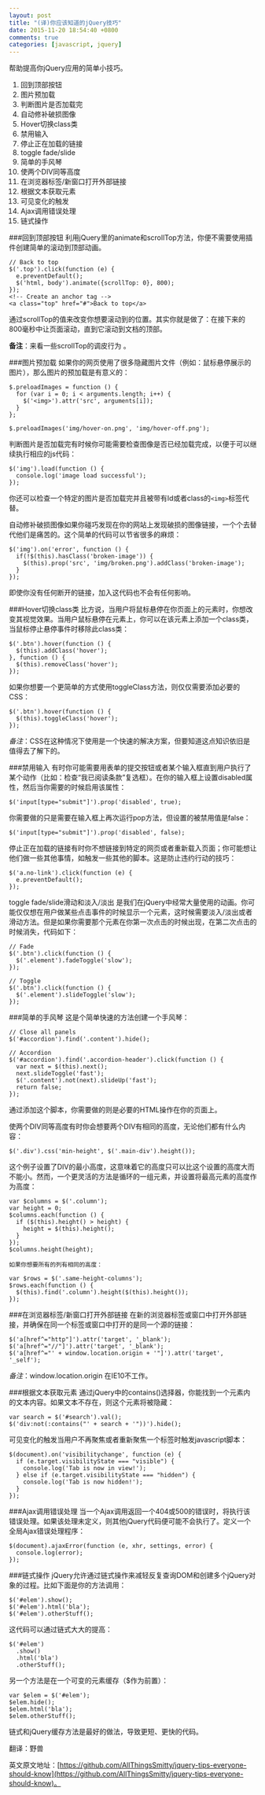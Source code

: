 ```yaml
---
layout: post
title: "(译)你应该知道的jQuery技巧"
date: 2015-11-20 18:54:40 +0800
comments: true
categories: [javascript, jquery]
---
```


帮助提高你jQuery应用的简单小技巧。

1. 	回到顶部按钮
2.	图片预加载
3.	判断图片是否加载完
4.	自动修补破损图像
5.	Hover切换class类
6.	禁用输入
7.	停止正在加载的链接
8.	toggle fade/slide
9.	简单的手风琴
10.	使两个DIV同等高度
11.	在浏览器标签/新窗口打开外部链接
12.	根据文本获取元素
13.	可见变化的触发
14.	Ajax调用错误处理
15.	链式操作

###回到顶部按钮
利用jQuery里的animate和scrollTop方法，你便不需要使用插件创建简单的滚动到顶部动画。

	// Back to top
	$('.top').click(function (e) {
	  e.preventDefault();
	  $('html, body').animate({scrollTop: 0}, 800);
	});
	<!-- Create an anchor tag -->
	<a class="top" href="#">Back to top</a>

通过scrollTop的值来改变你想要滚动到的位置。其实你就是做了：在接下来的800毫秒中让页面滚动，直到它滚动到文档的顶部。

**备注**：来看一些scrollTop的调皮行为 。

###图片预加载
如果你的网页使用了很多隐藏图片文件（例如：鼠标悬停展示的图片），那么图片的预加载是有意义的：

	$.preloadImages = function () {
	  for (var i = 0; i < arguments.length; i++) {
	    $('<img>').attr('src', arguments[i]);
	  }
	};

	$.preloadImages('img/hover-on.png', 'img/hover-off.png');

判断图片是否加载完有时候你可能需要检查图像是否已经加载完成，以便于可以继续执行相应的js代码：

	$('img').load(function () {
	  console.log('image load successful');
	});

你还可以检查一个特定的图片是否加载完并且被带有Id或者class的`<img>`标签代替。

自动修补破损图像如果你碰巧发现在你的网站上发现破损的图像链接，一个个去替代他们是痛苦的。这个简单的代码可以节省很多的麻烦：

	$('img').on('error', function () {
	  if(!$(this).hasClass('broken-image')) {
	    $(this).prop('src', 'img/broken.png').addClass('broken-image');
	  }
	});

即使你没有任何断开的链接，加入这代码也不会有任何影响。

###Hover切换class类
比方说，当用户将鼠标悬停在你页面上的元素时，你想改变其视觉效果。当用户鼠标悬停在元素上，你可以在该元素上添加一个class类，当鼠标停止悬停事件时移除此class类：

	$('.btn').hover(function () {
	  $(this).addClass('hover');
	}, function () {
	  $(this).removeClass('hover');
	});

如果你想要一个更简单的方式使用toggleClass方法，则仅仅需要添加必要的CSS：

	$('.btn').hover(function () {
	  $(this).toggleClass('hover');
	});

*备注*：CSS在这种情况下使用是一个快速的解决方案，但要知道这点知识依旧是值得去了解下的。

###禁用输入
有时你可能需要用表单的提交按钮或者某个输入框直到用户执行了某个动作（比如：检查“我已阅读条款”复选框）。在你的输入框上设置disabled属性，然后当你需要的时候启用该属性：

	$('input[type="submit"]').prop('disabled', true);

你需要做的只是需要在输入框上再次运行pop方法，但设置的被禁用值是false：

	$('input[type="submit"]').prop('disabled', false);

停止正在加载的链接有时你不想链接到特定的网页或者重新载入页面；你可能想让他们做一些其他事情，如触发一些其他的脚本。这是防止违约行动的技巧：

	$('a.no-link').click(function (e) {
	  e.preventDefault();
	});

toggle fade/slide滑动和淡入/淡出 是我们在jQuery中经常大量使用的动画。你可能仅仅想在用户做某些点击事件的时候显示一个元素，这时候需要淡入/淡出或者滑动方法。但是如果你需要那个元素在你第一次点击的时候出现，在第二次点击的时候消失，代码如下：

	// Fade
	$('.btn').click(function () {
	  $('.element').fadeToggle('slow');
	});

	// Toggle
	$('.btn').click(function () {
	  $('.element').slideToggle('slow');
	});

###简单的手风琴
这是个简单快速的方法创建一个手风琴：

	// Close all panels
	$('#accordion').find('.content').hide();

	// Accordion
	$('#accordion').find('.accordion-header').click(function () {
	  var next = $(this).next();
	  next.slideToggle('fast');
	  $('.content').not(next).slideUp('fast');
	  return false;
	});

通过添加这个脚本，你需要做的则是必要的HTML操作在你的页面上。

使两个DIV同等高度有时你会想要两个DIV有相同的高度，无论他们都有什么内容：

	$('.div').css('min-height', $('.main-div').height());

这个例子设置了DIV的最小高度，这意味着它的高度只可以比这个设置的高度大而不能小。然而，一个更灵活的方法是循环的一组元素，并设置将最高元素的高度作为高度：

	var $columns = $('.column');
	var height = 0;
	$columns.each(function () {
	  if ($(this).height() > height) {
	    height = $(this).height();
	  }
	});
	$columns.height(height);

	如果你想要所有的列有相同的高度：

	var $rows = $('.same-height-columns');
	$rows.each(function () {
	  $(this).find('.column').height($(this).height());
	});

###在浏览器标签/新窗口打开外部链接
在新的浏览器标签或窗口中打开外部链接，并确保在同一个标签或窗口中打开的是同一个源的链接：

	$('a[href^="http"]').attr('target', '_blank');
	$('a[href^="//"]').attr('target', '_blank');
	$('a[href^="' + window.location.origin + '"]').attr('target', '_self');

*备注*：window.location.origin 在IE10不工作。

###根据文本获取元素
通过jQuery中的contains()选择器，你能找到一个元素内的文本内容。如果文本不存在，则这个元素将被隐藏：

	var search = $('#search').val();
	$('div:not(:contains("' + search + '"))').hide();

可见变化的触发当用户不再聚焦或者重新聚焦一个标签时触发javascript脚本：

	$(document).on('visibilitychange', function (e) {
	  if (e.target.visibilityState === "visible") {
	    console.log('Tab is now in view!');
	  } else if (e.target.visibilityState === "hidden") {
	    console.log('Tab is now hidden!');
	  }
	});

###Ajax调用错误处理
当一个Ajax调用返回一个404或500的错误时，将执行该错误处理。如果该处理未定义，则其他jQuery代码便可能不会执行了。定义一个全局Ajax错误处理程序：

	$(document).ajaxError(function (e, xhr, settings, error) {
	  console.log(error);
	});

###链式操作
jQuery允许通过链式操作来减轻反复查询DOM和创建多个jQuery对象的过程。比如下面是你的方法调用：

	$('#elem').show();
	$('#elem').html('bla');
	$('#elem').otherStuff();

这代码可以通过链式大大的提高：

	$('#elem')
	  .show()
	  .html('bla')
	  .otherStuff();

另一个方法是在一个可变的元素缓存（$作为前置）：

	var $elem = $('#elem');
	$elem.hide();
	$elem.html('bla');
	$elem.otherStuff();

链式和jQuery缓存方法是最好的做法，导致更短、更快的代码。


翻译：野兽

英文原文地址：[https://github.com/AllThingsSmitty/jquery-tips-everyone-should-know](https://github.com/AllThingsSmitty/jquery-tips-everyone-should-know)。